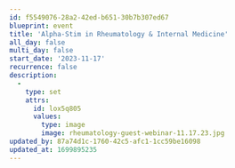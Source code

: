 ```yaml
---
id: f5549076-28a2-42ed-b651-30b7b307ed67
blueprint: event
title: 'Alpha-Stim in Rheumatology & Internal Medicine'
all_day: false
multi_day: false
start_date: '2023-11-17'
recurrence: false
description:
  -
    type: set
    attrs:
      id: lox5q805
      values:
        type: image
        image: rheumatology-guest-webinar-11.17.23.jpg
updated_by: 87a74d1c-1760-42c5-afc1-1cc59be16098
updated_at: 1699895235
---
```

